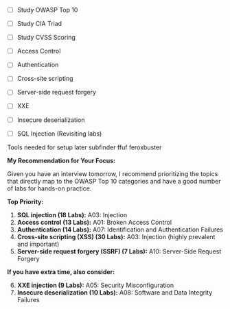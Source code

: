 - [ ] Study OWASP Top 10
- [ ] Study CIA Triad
- [ ] Study CVSS Scoring

- [ ] Access Control
- [ ] Authentication
- [ ] Cross-site scripting
- [ ] Server-side request forgery
- [ ] XXE
- [ ] Insecure deserialization
- [ ] SQL Injection (Revisiting labs)

Tools needed for setup later
subfinder
ffuf
feroxbuster



**My Recommendation for Your Focus:**

Given you have an interview tomorrow, I recommend prioritizing the topics that directly map to the OWASP Top 10 categories and have a good number of labs for hands-on practice.

**Top Priority:**

1. **SQL injection (18 Labs):** A03: Injection
2. **Access control (13 Labs):** A01: Broken Access Control
3. **Authentication (14 Labs):** A07: Identification and Authentication Failures
4. **Cross-site scripting (XSS) (30 Labs):** A03: Injection (highly prevalent and important)
5. **Server-side request forgery (SSRF) (7 Labs):** A10: Server-Side Request Forgery

**If you have extra time, also consider:**

6. **XXE injection (9 Labs):** A05: Security Misconfiguration
7. **Insecure deserialization (10 Labs):** A08: Software and Data Integrity Failures